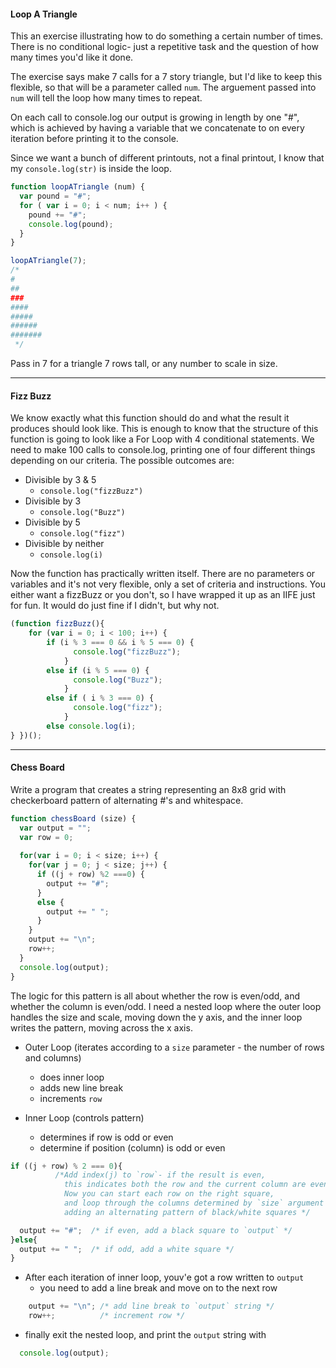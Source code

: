 #### Loop A Triangle   
This an exercise illustrating how to do something a certain number of times. There is no conditional logic- just a repetitive task and the question of how many times you'd like it done.  

The exercise says make 7 calls for a 7 story triangle, but I'd like to keep this flexible, so that will be a parameter called `num`. The arguement passed into `num` will tell the loop how many times to repeat.  

On each call to console.log our output is growing in length by one "#", which is achieved by having a variable that we concatenate to on every iteration before printing it to the console.   

Since we want a bunch of different printouts, not a final printout, I know that my `console.log(str)` is inside the loop.   

```js
function loopATriangle (num) {
  var pound = "#";
  for ( var i = 0; i < num; i++ ) {
    pound += "#";
    console.log(pound);
  }
}

loopATriangle(7);
/* 
#
##
###
####
#####
######
#######
 */
```
Pass in 7 for a triangle 7 rows tall, or any number to scale in size.   

---

#### Fizz Buzz

We know exactly what this function should do and what the result it produces should look like. 
This is enough to know that the structure of this function is going to look like a For Loop with 4 conditional statements. 
We need to make 100 calls to console.log, printing one of four different things depending on our criteria. The possible outcomes are:

- Divisible by 3 & 5 
  * `console.log("fizzBuzz")`
- Divisible by 3 
  * `console.log("Buzz")`
- Divisible by 5
  * `console.log("fizz")`
- Divisible by neither 
  * `console.log(i)`

Now the function has practically written itself. There are no parameters or variables and it's not very flexible, only a set of criteria and instructions. You either want a fizzBuzz or you don't, so I have wrapped it up as an IIFE just for fun. It would do just fine if I didn't, but why not. 

```js
(function fizzBuzz(){
    for (var i = 0; i < 100; i++) {
        if (i % 3 === 0 && i % 5 === 0) {
              console.log("fizzBuzz");
            }
        else if (i % 5 === 0) {
              console.log("Buzz");
            }
        else if ( i % 3 === 0) {
              console.log("fizz");
            }
        else console.log(i);
} })();
```
---

#### Chess Board   
Write a program that creates a string representing an 8x8 grid with checkerboard pattern of alternating #'s and whitespace.   

```js
function chessBoard (size) {  
  var output = "";
  var row = 0;
  
  for(var i = 0; i < size; i++) {
    for(var j = 0; j < size; j++) {
      if ((j + row) %2 ===0) {
        output += "#";
      }
      else {
        output += " ";
      }
    }
    output += "\n";
    row++;
  }
  console.log(output);
}
```  

The logic for this pattern is all about whether the row is even/odd, and whether the  column is even/odd. I need a nested loop where the outer loop handles the size and scale, moving down the y axis, and the inner loop writes the pattern, moving across the x axis.

- Outer Loop (iterates according to a `size` parameter - the number of rows and columns)
  - does inner loop  
  - adds new line break  
  - increments `row`
  
- Inner Loop (controls pattern)  
  - determines if row is odd or even
  - determine if position (column) is odd or even  

```js 
if ((j + row) % 2 === 0){ 
          /*Add index(j) to `row`- if the result is even,
            this indicates both the row and the current column are even. 
            Now you can start each row on the right square,
            and loop through the columns determined by `size` argument
            adding an alternating pattern of black/white squares */

  output += "#";  /* if even, add a black square to `output` */
}else{
  output += " ";  /* if odd, add a white square */
}
```
- After each iteration of inner loop, youv'e got a row written to `output`
  - you need to add a line break and move on to the next row

```js
    output += "\n"; /* add line break to `output` string */
    row++;          /* increment row */
```
- finally exit the nested loop, and print the `output` string with

```js
  console.log(output);
```
